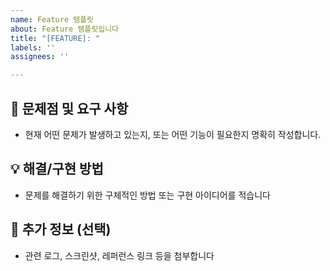 ```yaml
---
name: Feature 템플릿
about: Feature 템플릿입니다
title: "[FEATURE]: "
labels: ''
assignees: ''

---
```


## 🐞 문제점 및 요구 사항
- 현재 어떤 문제가 발생하고 있는지, 또는 어떤 기능이 필요한지 명확히 작성합니다.

## 💡 해결/구현 방법
- 문제를 해결하기 위한 구체적인 방법 또는 구현 아이디어를 적습니다

## 📎 추가 정보 (선택)
- 관련 로그, 스크린샷, 레퍼런스 링크 등을 첨부합니다
